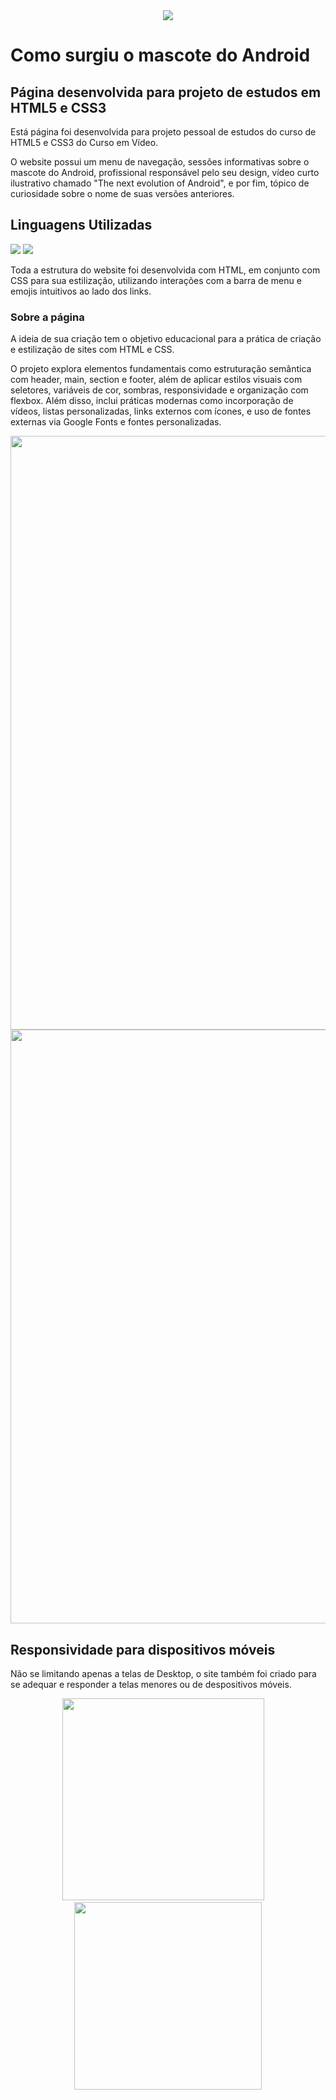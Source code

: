 <div align=center>
  <img src='https://github.com/user-attachments/assets/9863ea62-82f9-4d13-b63f-25a890f53018'>
</div>

# Como surgiu o mascote do Android

## Página desenvolvida para projeto de estudos em HTML5 e CSS3
<p>Está página foi desenvolvida para projeto pessoal de estudos do curso de HTML5 e CSS3 do Curso em Vídeo.</p>
<p>O website possui um menu de navegação, sessões informativas sobre o mascote do Android, profissional responsável pelo seu design, vídeo curto ilustrativo chamado "The next evolution of Android", e por fim, tópico de curiosidade sobre o nome de suas versões anteriores.</p>

## Linguagens Utilizadas
<div justify-content=center>
  <img src='https://img.shields.io/badge/html5-%23E34F26.svg?style=for-the-badge&logo=html5&logoColor=white'>
  <img src='https://img.shields.io/badge/css3-%231572B6.svg?style=for-the-badge&logo=css3&logoColor=white'>
</div>

<p>Toda a estrutura do website foi desenvolvida com HTML, em conjunto com CSS para sua estilização, utilizando interações com a barra de menu e emojis intuitivos ao lado dos links.</p>

### Sobre a página
<p>A ideia de sua criação tem o objetivo educacional para a prática de criação e estilização de sites com HTML e CSS.</p>
<p>O projeto explora elementos fundamentais como estruturação semântica com header, main, section e footer, além de aplicar estilos visuais com seletores, variáveis de cor, sombras, responsividade e organização com flexbox.
Além disso, inclui práticas modernas como incorporação de vídeos, listas personalizadas, links externos com ícones, e uso de fontes externas via Google Fonts e fontes personalizadas.</p>
<div align=center>
  <img src='https://github.com/user-attachments/assets/5db6405b-b61f-4388-b76b-672e92decb63' width="950px">
</div>
<div align=center>
  
</div>
<div align=center>
  <img src='https://github.com/user-attachments/assets/277e8d75-3d3b-4055-a7a5-ab5572dda448' width="950px">
</div>

## Responsividade para dispositivos móveis
<p>Não se limitando apenas a telas de Desktop, o site também foi criado para se adequar e responder a telas menores ou de despositivos móveis.</p>
<div align=center>
  <img src='https://github.com/user-attachments/assets/0e5d9d0a-2dc8-4c0c-a896-f13b17ecb5b1' width="323px">
  &nbsp;&nbsp;&nbsp;
  <img src='https://github.com/user-attachments/assets/5f5bc0fb-5198-4eba-91d3-a1b8890df6ae' width="300px">
</div>
